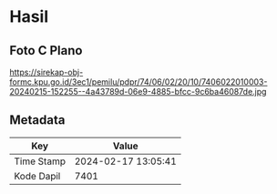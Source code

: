# Hasil

## Foto C Plano

https://sirekap-obj-formc.kpu.go.id/3ec1/pemilu/pdpr/74/06/02/20/10/7406022010003-20240215-152255--4a43789d-06e9-4885-bfcc-9c6ba46087de.jpg


## Metadata

| Key        | Value               |
| ---------- | ------------------- |
| Time Stamp | 2024-02-17 13:05:41 |
| Kode Dapil | 7401                |



